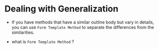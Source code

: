 # Dealing with Generalization

+ If you have methods that have a similar outline body but vary in details, you can use `Form Template Method` to separate the differences from the similarities.

+ what is `Form Template Method` ?
